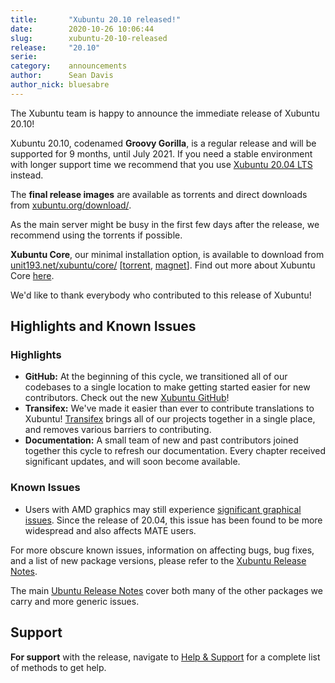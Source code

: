 ```yaml
---
title:       "Xubuntu 20.10 released!"
date:        2020-10-26 10:06:44
slug:        xubuntu-20-10-released
release:     "20.10"
serie:       
category:    announcements
author:      Sean Davis
author_nick: bluesabre
---
```


The Xubuntu team is happy to announce the immediate release of Xubuntu 20.10!

Xubuntu 20.10, codenamed **Groovy Gorilla**, is a regular release and will be supported for 9 months, until July 2021. If you need a stable environment with longer support time we recommend that you use [Xubuntu 20.04 LTS](https://xubuntu.org/release/20-04/) instead.

The **final release images** are available as torrents and direct downloads from [xubuntu.org/download/](https://xubuntu.org/download/).

As the main server might be busy in the first few days after the release, we recommend using the torrents if possible.

**Xubuntu Core**, our minimal installation option, is available to download from [unit193.net/xubuntu/core/](https://unit193.net/xubuntu/core/) \[[torrent](http://unit193.net/xubuntu/core/xubuntu-20.04-core-amd64.iso.torrent), [magnet](magnet:?xt=urn:btih:11b377a1c8b9274f4103f5eee23cb659c3acf1ce&dn=xubuntu-20.04-core-amd64.iso&tr=udp%3a%2f%2ftracker.unit193.net%3a6969&tr=udp%3a%2f%2ftracker.coppersurfer.tk%3a6969)\]. Find out more about Xubuntu Core [here](https://unit193.net/xubuntu/).

We'd like to thank everybody who contributed to this release of Xubuntu!

Highlights and Known Issues
---------------------------

### Highlights

- **GitHub:** At the beginning of this cycle, we transitioned all of our codebases to a single location to make getting started easier for new contributors. Check out the new [Xubuntu GitHub](https://github.com/xubuntu)!
- **Transifex:** We've made it easier than ever to contribute translations to Xubuntu! [Transifex](https://www.transifex.com/xubuntu/public/) brings all of our projects together in a single place, and removes various barriers to contributing.
- **Documentation:** A small team of new and past contributors joined together this cycle to refresh our documentation. Every chapter received significant updates, and will soon become available.

### Known Issues

- Users with AMD graphics may still experience [significant graphical issues](https://bugs.launchpad.net/ubuntu/+source/xserver-xorg-video-amdgpu/+bug/1873895). Since the release of 20.04, this issue has been found to be more widespread and also affects MATE users.

For more obscure known issues, information on affecting bugs, bug fixes, and a list of new package versions, please refer to the [Xubuntu Release Notes](https://wiki.xubuntu.org/releases/20.10/release-notes).

The main [Ubuntu Release Notes](https://discourse.ubuntu.com/t/groovy-gorilla-release-notes/15533) cover both many of the other packages we carry and more generic issues.

Support
-------

**For support** with the release, navigate to [Help &amp; Support](https://xubuntu.org/help/) for a complete list of methods to get help.
